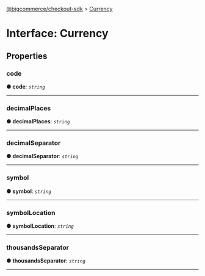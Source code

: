 [@bigcommerce/checkout-sdk](../README.md) > [Currency](../interfaces/currency.md)



# Interface: Currency


## Properties
<a id="code"></a>

###  code

**●  code**:  *`string`* 






___

<a id="decimalplaces"></a>

###  decimalPlaces

**●  decimalPlaces**:  *`string`* 






___

<a id="decimalseparator"></a>

###  decimalSeparator

**●  decimalSeparator**:  *`string`* 






___

<a id="symbol"></a>

###  symbol

**●  symbol**:  *`string`* 






___

<a id="symbollocation"></a>

###  symbolLocation

**●  symbolLocation**:  *`string`* 






___

<a id="thousandsseparator"></a>

###  thousandsSeparator

**●  thousandsSeparator**:  *`string`* 






___


